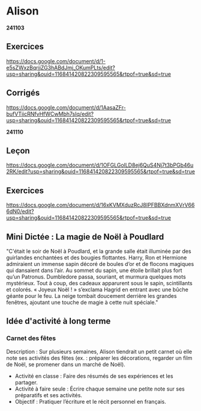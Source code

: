 # Alison

__241103__
## Exercices
https://docs.google.com/document/d/1-e5sZWxzBqrjjZG3hABdJmj_OKumPLts/edit?usp=sharing&ouid=116841420822309595565&rtpof=true&sd=true

## Corrigés
https://docs.google.com/document/d/1AasaZFr-bufVTiicRNfvHfWCwMbh7sIq/edit?usp=sharing&ouid=116841420822309595565&rtpof=true&sd=true



__241110__
## Leçon
https://docs.google.com/document/d/1OFGLGolLD8ej6QuS4Nj7t3bPGb46u2RK/edit?usp=sharing&ouid=116841420822309595565&rtpof=true&sd=true

## Exercices
https://docs.google.com/document/d/16xKVMXduzRcJ8IPFBBXdnmXVrV666dN0/edit?usp=sharing&ouid=116841420822309595565&rtpof=true&sd=true


## Mini Dictée : La magie de Noël à Poudlard
"C'était le soir de Noël à Poudlard, et la grande salle était illuminée par des guirlandes enchantées et des bougies flottantes. Harry, Ron et Hermione admiraient un immense sapin décoré de boules d’or et de flocons magiques qui dansaient dans l’air. Au sommet du sapin, une étoile brillait plus fort qu’un Patronus. Dumbledore passa, souriant, et murmura quelques mots mystérieux. Tout à coup, des cadeaux apparurent sous le sapin, scintillants et colorés. « Joyeux Noël ! » s’exclama Hagrid en entrant avec une bûche géante pour le feu. La neige tombait doucement derrière les grandes fenêtres, ajoutant une touche de magie à cette nuit spéciale."

## Idée d'activité à long terme
### Carnet des fêtes
Description : Sur plusieurs semaines, Alison tiendrait un petit carnet où elle note ses activités des fêtes (ex. : préparer les décorations, regarder un film de Noël, se promener dans un marché de Noël).
- Activité en classe : Faire des résumés de ses expériences et les partager.
- Activité à faire seule : Écrire chaque semaine une petite note sur ses préparatifs et ses activités.
- Objectif : Pratiquer l’écriture et le récit personnel en français.

